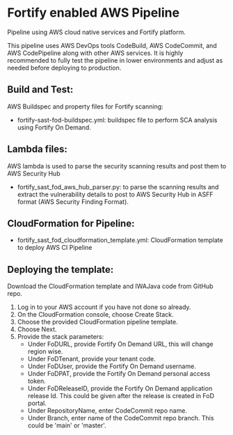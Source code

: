 # Fortify enabled AWS Pipeline
Pipeline using AWS cloud native services and Fortify platform.

This pipeline uses AWS DevOps tools CodeBuild, AWS CodeCommit, and AWS CodePipeline along with other AWS services.  It is highly recommended to fully test the pipeline in lower environments and adjust as needed before deploying to production.

## Build and Test: 

AWS Buildspec and property files for Fortify scanning:
* fortify-sast-fod-buildspec.yml: buildspec file to perform SCA analysis using Fortify On Demand.

## Lambda files:
AWS lambda is used to parse the security scanning results and post them to AWS Security Hub
* fortify_sast_fod_aws_hub_parser.py: to parse the scanning results and extract the vulnerability details to post to AWS Security Hub in ASFF format (AWS Security Finding Format).

## CloudFormation for Pipeline:

* fortify_sast_fod_cloudformation_template.yml: CloudFormation template to deploy AWS CI Pipeline 

## Deploying the template:
Download the CloudFormation template and IWAJava code from GitHub repo.

1.	Log in to your AWS account if you have not done so already. 
2.	On the CloudFormation console, choose Create Stack. 
3.	Choose the provided CloudFormation pipeline template. 
4.	Choose Next.
5.	Provide the stack parameters:
    *  Under FoDURL, provide Fortify On Demand URL, this will change region wise.
    *	Under FoDTenant, provide your tenant code. 
    *	Under FoDUser, provide the Fortify On Demand username.
    *	Under FoDPAT, provide the Fortify On Demand personal access token.
    *	Under FoDReleaseID, provide the Fortify On Demand application release Id. This could be given after the release is created in FoD portal.
    *	Under RepositoryName, enter CodeCommit repo name.
    *	Under Branch, enter name of the CodeCommit repo branch. This could be 'main' or 'master'.
